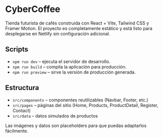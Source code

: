 # CyberCoffee

Tienda futurista de cafés construida con React + Vite, Tailwind CSS y Framer Motion. El proyecto es completamente estático y está listo para desplegarse en Netlify sin configuración adicional.

## Scripts

- `npm run dev` – ejecuta el servidor de desarrollo.
- `npm run build` – compila la aplicación para producción.
- `npm run preview` – sirve la versión de producción generada.

## Estructura

- `src/components` – componentes reutilizables (Navbar, Footer, etc.)
- `src/pages` – páginas del sitio (Home, Products, ProductDetail, Register, Contact)
- `src/data` – datos simulados de productos

Las imágenes y datos son placeholders para que puedas adaptarlos fácilmente.
